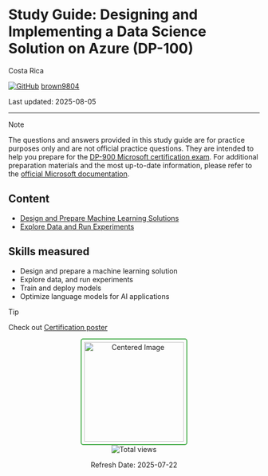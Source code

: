 # Study Guide: Designing and Implementing a Data Science Solution on Azure (DP-100)

Costa Rica

[![GitHub](https://img.shields.io/badge/--181717?logo=github&logoColor=ffffff)](https://github.com/)
[brown9804](https://github.com/brown9804)

Last updated: 2025-08-05

----------

> [!NOTE]
> The questions and answers provided in this study guide are for practice purposes only and are not official practice questions. They are intended to help you prepare for the [DP-900 Microsoft certification exam](https://learn.microsoft.com/en-us/credentials/certifications/resources/study-guides/dp-100). For additional preparation materials and the most up-to-date information, please refer to the [official Microsoft documentation](https://learn.microsoft.com/en-us/credentials/certifications/azure-data-scientist/?practice-assessment-type=certification).

## Content

- [Design and Prepare Machine Learning Solutions](./0_DesignMLSolutions-questions.md)
- [Explore Data and Run Experiments](./1_ExploreDataExperiments-questions.md)

## Skills measured

- Design and prepare a machine learning solution
- Explore data, and run experiments
- Train and deploy models
- Optimize language models for AI applications
  
> [!TIP]
> Check out [Certification poster](https://arch-center.azureedge.net/Credentials/Certification-Poster-en-us.pdf)

<div align="center">
  <img src="https://github.com/user-attachments/assets/4577e8fa-6d58-4785-a749-96dedd22669b" alt="Centered Image" style="border: 2px solid #4CAF50; border-radius: 5px; padding: 5px; width: 200px;"/>
</div>

<!-- START BADGE -->
<div align="center">
  <img src="https://img.shields.io/badge/Total%20views-771-limegreen" alt="Total views">
  <p>Refresh Date: 2025-07-22</p>
</div>
<!-- END BADGE -->
